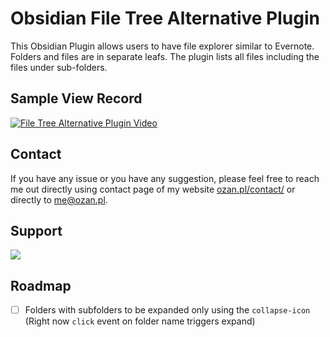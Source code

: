 # Obsidian File Tree Alternative Plugin

This Obsidian Plugin allows users to have file explorer similar to Evernote. 
Folders and files are in separate leafs.
The plugin lists all files including the files under sub-folders.

## Sample View Record

[![File Tree Alternative Plugin Video](https://github.com/ozntel/file-tree-alternative/raw/main/images/file-tree-alternative-youtube.png)](https://youtu.be/ahwt4vXQLt0)

## Contact

If you have any issue or you have any suggestion, please feel free to reach me out directly using contact page of my website [ozan.pl/contact/](https://www.ozan.pl/contact/) or directly to <me@ozan.pl>.

## Support

<a href="https://www.buymeacoffee.com/ozante"><img src="https://img.buymeacoffee.com/button-api/?text=Buy me a coffee&emoji=&slug=ozante&button_colour=FFDD00&font_colour=000000&font_family=Cookie&outline_colour=000000&coffee_colour=ffffff"></a>

## Roadmap

- [ ] Folders with subfolders to be expanded only using the `collapse-icon` (Right now `click` event on folder name triggers expand)

